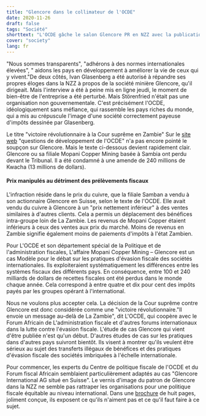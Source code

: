 ```yaml
---
title: "Glencore dans le collimateur de l'OCDE"
date: 2020-11-26
draft: false
tags: "Société"
shorttext: "L'OCDE gâche le salon Glencore PR en NZZ avec la publication de trucs fiscaux du groupe en Zambie."
cover: "society"
lang: fr
---
```


"Nous sommes transparents", "adhérons à des normes internationales élevées", " aidons les pays en développement à améliorer la vie de ceux qui y vivent."De deux côtés, Ivan Glasenberg a été autorisé à répandre ses propres éloges dans la NZZ à propos de la société minière Glencore, qu'il dirigeait. Mais l'interview a été à peine mis en ligne jeudi, le moment de bien-être de l'entreprise a été perturbé. Mais Störenfried n'était pas une organisation non gouvernementale. C'est précisément l'OCDE, idéologiquement sans méfiance, qui rassemble les pays riches du monde, qui a mis au crépuscule l'image d'une société correctement payeuse d'impôts dessinée par Glasenberg.

Le titre "victoire révolutionnaire à la Cour suprême en Zambie" Sur le [site web](https://oecd-development-matters.org/2020/11/12/landmark-supreme-court-victory-in-zambia-collecting-millions-in-tax-revenues-and-sending-a-message-across-borders/ "Landmark Supreme Court victory in Zambia: collecting millions in tax revenues and sending a message across borders") "questions de développement de l'OCDE" n'a pas encore pointé le soupçon sur Glencore. Mais le texte ci-dessous devient rapidement clair. Glencore ou sa filiale Mopani Copper Mining basée à Sambia ont perdu devant le Tribunal. Il a été condamné à une amende de 240 millions de Kwacha (13 millions de dollars).

#### Prix manipulés au détriment des prélèvements fiscaux

L'infraction réside dans le prix du cuivre, que la filiale Samban a vendu à son actionnaire Glencore en Suisse, selon le texte de l'OCDE. Elle avait vendu du cuivre à Glencore à un "prix nettement inférieur" à des ventes similaires à d'autres clients. Cela a permis un déplacement des bénéfices intra-groupe loin de La Zambie. Les revenus de Mopani Copper étaient inférieurs à ceux des ventes aux prix du marché. Moins de revenus en Zambie signifie également moins de paiements d'impôts à l'état Zambien.

Pour L'OCDE et son département spécial de la Politique et de l'administration fiscales, L'affaire Mopani Copper Mining – Glencore est un cas Modèle pour le débat sur les pratiques d'évasion fiscale des sociétés internationales. Ils exploiteraient systématiquement les différences entre les systèmes fiscaux des différents pays. En conséquence, entre 100 et 240 milliards de dollars de recettes fiscales ont été perdus dans le monde chaque année. Cela correspond à entre quatre et dix pour cent des impôts payés par les groupes opérant à l'international.

Nous ne voulons plus accepter cela. La décision de la Cour suprême contre Glencore est donc considérée comme une "victoire révolutionnaire."Il envoie un message au-delà de La Zambie", dit L'OCDE, qui coopère avec le Forum Africain de L'administration fiscale et d'autres forums internationaux dans la lutte contre l'évasion fiscale. L'étude de cas Glencore qui vient d'être publiée n'est qu'un début. D'autres études de cas sur les pratiques dans d'autres pays suivront bientôt. Ils visent à montrer qu'ils veulent être sérieux au sujet des transferts illégaux de bénéfices et des pratiques d'évasion fiscale des sociétés imbriquées à l'échelle internationale.

Pour commencer, les experts du Centre de politique fiscale de l'OCDE et du Forum fiscal Africain semblaient particulièrement adaptés au cas "Glencore International AG situé en Suisse". Le vernis d'image du patron de Glencore dans la NZZ ne semble pas rattraper les organisations pour une politique fiscale équitable au niveau international. Dans une [brochure](/static/downloads/building-capacity-to-prevent-profit-shifting-by-large-companies-in-zambia.pdf "Building capacity to prevent profit shifting by large companies in Zambia") de huit pages, joliment conçue, ils exposent ce qu'ils n'aiment pas et ce qu'il faut faire à ce sujet.
